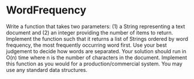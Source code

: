 WordFrequency
=============

Write a function that takes two parameters: (1) a String representing a text document and (2) an integer providing the number of items to return. Implement the function such that it returns a list of Strings ordered by word frequency, the most frequently occurring word first. Use your best judgement to decide how words are separated. Your solution should run in O(n) time where n is the number of characters in the document. Implement this function as you would for a production/commercial system. You may use any standard data structures. 
